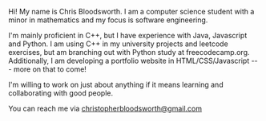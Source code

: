 Hi! My name is Chris Bloodsworth. I am a computer science student with a minor in mathematics and my focus is software engineering.

I'm mainly proficient in C++, but I have experience with Java, Javascript and Python. I am using C++ in my university projects and leetcode exercises, but am branching out with Python study at freecodecamp.org. Additionally, I am developing a portfolio website in HTML/CSS/Javascript --- more on that to come!

I'm willing to work on just about anything if it means learning and collaborating with good people.

You can reach me via christopherbloodsworth@gmail.com

<!---
cbloodsworth/cbloodsworth is a ✨ special ✨ repository because its `README.md` (this file) appears on your GitHub profile.
You can click the Preview link to take a look at your changes.
--->
